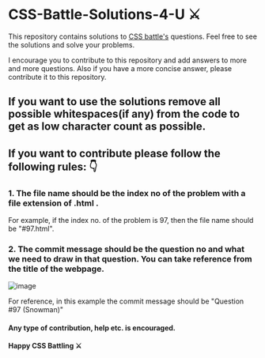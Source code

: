 # CSS-Battle-Solutions-4-U ⚔️
This repository contains solutions to [CSS battle's](https://cssbattle.dev) questions. Feel free to see the solutions and solve your problems.

I encourage you to contribute to this repository and add answers to more and more questions. Also if you have a more concise answer, please contribute it to this repository.

## If you want to use the solutions remove all possible whitespaces(if any) from the code to get as low character count as possible.

## If you want to contribute please follow the following rules: 👇

### 1. The file name should be the index no of the problem with a file extension of .html . 
For example, if the index no. of the problem is 97, then the file name should be "#97.html".
### 2. The commit message should be the question no and what we need to draw in that question. You can take reference from the title of the webpage.

![image](https://user-images.githubusercontent.com/96972170/148674589-14e232ad-d0a2-44ae-b37f-3f59b6c09529.png) 

For reference, in this example the commit message should be "Question #97 (Snowman)"

#### Any type of contribution, help etc. is encouraged.

**Happy CSS Battling ⚔️**
